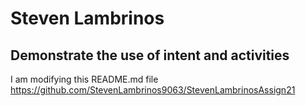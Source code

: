 # Steven Lambrinos
## Demonstrate the use of intent and activities

I am modifying this README.md file
https://github.com/StevenLambrinos9063/StevenLambrinosAssign21